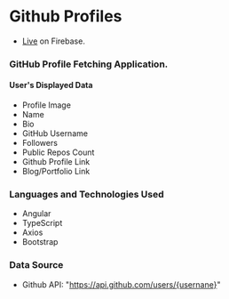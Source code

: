 # Github Profiles

- [Live](https://github-profiles-a7571.web.app/) on Firebase.

### GitHub Profile Fetching Application.

#### User's Displayed Data

- Profile Image
- Name
- Bio
- GitHub Username
- Followers
- Public Repos Count
- Github Profile Link
- Blog/Portfolio Link

### Languages and Technologies Used

- Angular
- TypeScript
- Axios
- Bootstrap

### Data Source

- Github API: "https://api.github.com/users/{usernane}"
